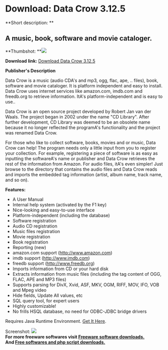 # Download: Data Crow 3.12.5

**Short description: **

## A music, book, software and movie cataloger.

  
**Thumbshot: **![](http://www.freewarefiles.com/screenshot/datacrow_md.jpg)   
  
**Download link:** [Download Data Crow 3.12.5](http://freesoftwares.boysofts.com/Data-Crow_program_20918.html)  
  

**Publisher's Description**  
  

Data Crow is a music (audio CDA's and mp3, ogg, flac, ape, .. files), book,
software and movie cataloger. It is platform independent and easy to install.
Data Crow uses internet services like amazon.com, imdb.com and freedb.org to
retrieve information. ItA's platform-independent and is easy to use..

Data Crow is an open source project developed by Robert Jan van der Waals. The
project began in 2002 under the name "CD Library". After further development,
CD Library was deemed to be an obsolete name because it no longer reflected
the programA's functionality and the project was renamed Data Crow.

For those who like to collect software, books, movies and or music, Data Crow
can help! The program needs only a little input from you to register your
collection. For example, registering a piece of software is as easy as
inputting the softwareA's name or publisher and Data Crow retrieves the rest
of the information from Amazon. For audio files, itA's even simpler! Just
browse to the directory that contains the audio files and Data Crow reads and
imports the embedded tag information (artist, album name, track name, and so
on).

**Features:**

  * A User Manual 
  * Internal help system (activated by the F1 key) 
  * Nice-looking and easy-to-use interface 
  * Platform-independent (including the database) 
  * Software registration 
  * Audio CD registration 
  * Music files registration 
  * Movie registration 
  * Book registration 
  * Reporting (new) 
  * amazon.com support (http://www.amazon.com) 
  * imdb support (http://www.imdb.com) 
  * freedb support (http://www.freedb.org) 
  * Imports information from CD or your hard disk 
  * Extracts information from music files (including the tag content of OGG, FLAC, APE and MP3 files) 
  * Supports parsing for DivX, Xvid, ASF, MKV, OGM, RIFF, MOV, IFO, VOB and Mpeg video 
  * Hide fields, Update All values, etc 
  * SQL query tool, for expert users 
  * Highly customizable! 
  * No frills HSQL database, no need for ODBC-JDBC bridge drivers 

Requires Java Runtime Environment. [Get It
Here](http://www.java.com/en/download/manual.jsp).

  
  
Screenshot: ![](http://www.freewarefiles.com/screenshot/datacrow.jpg)  
**For more freeware softwares visit [Freeware software downloads.](http://freesoftwares.boysofts.com/)**   
**And [Free softwares and php script downloads.](http://www.boysofts.com/)**

